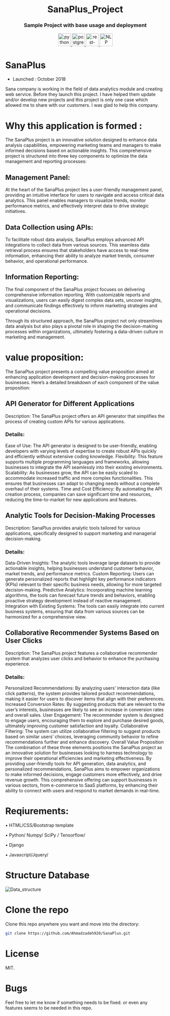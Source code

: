 <div align="center">
<h1 align="center">SanaPlus_Project</h1>
<h3 align="center">Sample Project with base usage and deployment</h3>
</div>
<p align="center">
<a href="https://www.python.org" target="_blank"> <img src="https://raw.githubusercontent.com/devicons/devicon/master/icons/python/python-original.svg" alt="python" width="40" height="40"/> </a>
<a href="https://www.postgresql.org" target="_blank"> <img src="https://raw.githubusercontent.com/devicons/devicon/master/icons/postgresql/postgresql-original-wordmark.svg" alt="postgresql" width="40" height="40"/> </a>
<a href="https://www.django-rest-framework.org/" target="_blank"> <img src="https://img.icons8.com/?size=100&id=79865&format=png&color=000000" alt="rest-framework" width="40" height="40"/> </a>
<a href="https://www.nltk.org/" target="_blank"> <img src="https://github.com/user-attachments/assets/305be1d3-9e01-40a1-b10e-3b8f64deda26" alt="NLP" width="40" height="40"/> </a>




</p>

# SanaPlus 
- Launched : October 2018

Sana company is working in the field of data analytics module and creating web service. Before they launch this project.  I have helped them update and/or develop new projects and this project is only one case which allowed me to share with our customers. I was glad to help this company.

# Why this application is formed :
The SanaPlus project is an innovative solution designed to enhance data analysis capabilities, empowering marketing teams and managers to make informed decisions based on actionable insights. This comprehensive project is structured into three key components to optimize the data management and reporting processes:

## Management Panel:
At the heart of the SanaPlus project lies a user-friendly management panel, providing an intuitive interface for users to navigate and access critical data analytics. This panel enables managers to visualize trends, monitor performance metrics, and effectively interpret data to drive strategic initiatives.

## Data Collection using APIs:
To facilitate robust data analysis, SanaPlus employs advanced API integrations to collect data from various sources. This seamless data retrieval process ensures that stakeholders have access to real-time information, enhancing their ability to analyze market trends, consumer behavior, and operational performance.

## Information Reporting:
The final component of the SanaPlus project focuses on delivering comprehensive information reporting. With customizable reports and visualizations, users can easily digest complex data sets, uncover insights, and communicate findings effectively to inform marketing strategies and operational decisions.

Through its structured approach, the SanaPlus project not only streamlines data analysis but also plays a pivotal role in shaping the decision-making processes within organizations, ultimately fostering a data-driven culture in marketing and management.

# value proposition:
The SanaPlus project presents a compelling value proposition aimed at enhancing application development and decision-making processes for businesses. Here’s a detailed breakdown of each component of the value proposition:

## API Generator for Different Applications
Description: The SanaPlus project offers an API generator that simplifies the process of creating custom APIs for various applications.

### Details:
Ease of Use: The API generator is designed to be user-friendly, enabling developers with varying levels of expertise to create robust APIs quickly and efficiently without extensive coding knowledge.
Flexibility: This feature supports multiple programming languages and frameworks, allowing businesses to integrate the API seamlessly into their existing environments.
Scalability: As businesses grow, the API can be easily scaled to accommodate increased traffic and more complex functionalities. This ensures that businesses can adapt to changing needs without a complete overhaul of their systems.
Time and Cost Efficiency: By automating the API creation process, companies can save significant time and resources, reducing the time-to-market for new applications and features.
## Analytic Tools for Decision-Making Processes
Description: SanaPlus provides analytic tools tailored for various applications, specifically designed to support marketing and managerial decision-making.

### Details:

Data-Driven Insights: The analytic tools leverage large datasets to provide actionable insights, helping businesses understand customer behavior, market trends, and performance metrics.
Custom Reporting: Users can generate personalized reports that highlight key performance indicators (KPIs) relevant to their specific business needs, allowing for more targeted decision-making.
Predictive Analytics: Incorporating machine learning algorithms, the tools can forecast future trends and behaviors, enabling proactive strategy development instead of reactive management.
Integration with Existing Systems: The tools can easily integrate into current business systems, ensuring that data from various sources can be harmonized for a comprehensive view.
## Collaborative Recommender Systems Based on User Clicks
Description: The SanaPlus project features a collaborative recommender system that analyzes user clicks and behavior to enhance the purchasing experience.

### Details:

Personalized Recommendations: By analyzing users' interaction data (like click patterns), the system provides tailored product recommendations, making it easier for users to discover items that align with their preferences.
Increased Conversion Rates: By suggesting products that are relevant to the user’s interests, businesses are likely to see an increase in conversion rates and overall sales.
User Engagement: The recommender system is designed to engage users, encouraging them to explore and purchase desired goods, ultimately improving customer satisfaction and loyalty.
Collaborative Filtering: The system can utilize collaborative filtering to suggest products based on similar users’ choices, leveraging community behavior to refine recommendations further and enhance discovery.
Overall Value Proposition
The combination of these three elements positions the SanaPlus project as an innovative solution for businesses looking to harness technology to improve their operational efficiencies and marketing effectiveness. By providing user-friendly tools for API generation, data analytics, and personalized recommendations, SanaPlus aims to empower organizations to make informed decisions, engage customers more effectively, and drive revenue growth. This comprehensive offering can support businesses in various sectors, from e-commerce to SaaS platforms, by enhancing their ability to connect with users and respond to market demands in real-time.


# Reqiurements:
•	HTML/CSS/Bootstrap template

•	Python/ Numpy/ SciPy / Tensorflow/

•	Django

•	Javascript/Jquery/ 

# Structure Database
<img src="data_structure.png" alt="Data_structure">

# Clone the repo
Clone this repo anywhere you want and move into the directory:
```bash
git clone https://github.com/Ahmadzadeh920/SanaPlus.git
```

# License
MIT.


# Bugs
Feel free to let me know if something needs to be fixed. or even any features seems to be needed in this repo.




